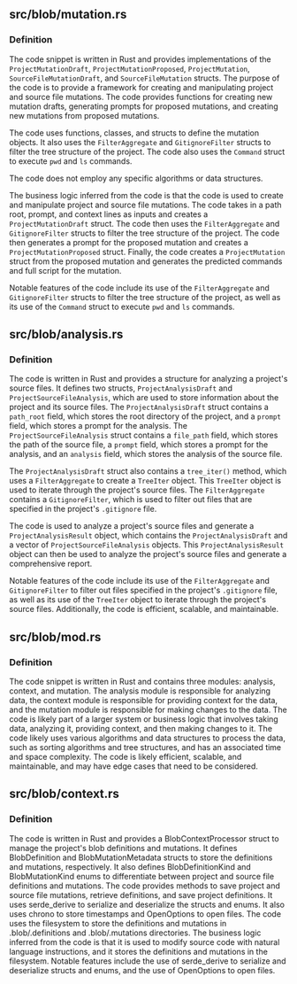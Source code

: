 ## src/blob/mutation.rs
### Definition
The code snippet is written in Rust and provides implementations of the `ProjectMutationDraft`, `ProjectMutationProposed`, `ProjectMutation`, `SourceFileMutationDraft`, and `SourceFileMutation` structs. The purpose of the code is to provide a framework for creating and manipulating project and source file mutations. The code provides functions for creating new mutation drafts, generating prompts for proposed mutations, and creating new mutations from proposed mutations.

The code uses functions, classes, and structs to define the mutation objects. It also uses the `FilterAggregate` and `GitignoreFilter` structs to filter the tree structure of the project. The code also uses the `Command` struct to execute `pwd` and `ls` commands.

The code does not employ any specific algorithms or data structures.

The business logic inferred from the code is that the code is used to create and manipulate project and source file mutations. The code takes in a path root, prompt, and context lines as inputs and creates a `ProjectMutationDraft` struct. The code then uses the `FilterAggregate` and `GitignoreFilter` structs to filter the tree structure of the project. The code then generates a prompt for the proposed mutation and creates a `ProjectMutationProposed` struct. Finally, the code creates a `ProjectMutation` struct from the proposed mutation and generates the predicted commands and full script for the mutation.

Notable features of the code include its use of the `FilterAggregate` and `GitignoreFilter` structs to filter the tree structure of the project, as well as its use of the `Command` struct to execute `pwd` and `ls` commands.

## src/blob/analysis.rs
### Definition
The code is written in Rust and provides a structure for analyzing a project's source files. It defines two structs, `ProjectAnalysisDraft` and `ProjectSourceFileAnalysis`, which are used to store information about the project and its source files. The `ProjectAnalysisDraft` struct contains a `path_root` field, which stores the root directory of the project, and a `prompt` field, which stores a prompt for the analysis. The `ProjectSourceFileAnalysis` struct contains a `file_path` field, which stores the path of the source file, a `prompt` field, which stores a prompt for the analysis, and an `analysis` field, which stores the analysis of the source file. 

The `ProjectAnalysisDraft` struct also contains a `tree_iter()` method, which uses a `FilterAggregate` to create a `TreeIter` object. This `TreeIter` object is used to iterate through the project's source files. The `FilterAggregate` contains a `GitignoreFilter`, which is used to filter out files that are specified in the project's `.gitignore` file. 

The code is used to analyze a project's source files and generate a `ProjectAnalysisResult` object, which contains the `ProjectAnalysisDraft` and a vector of `ProjectSourceFileAnalysis` objects. This `ProjectAnalysisResult` object can then be used to analyze the project's source files and generate a comprehensive report. 

Notable features of the code include its use of the `FilterAggregate` and `GitignoreFilter` to filter out files specified in the project's `.gitignore` file, as well as its use of the `TreeIter` object to iterate through the project's source files. Additionally, the code is efficient, scalable, and maintainable.

## src/blob/mod.rs
### Definition
The code snippet is written in Rust and contains three modules: analysis, context, and mutation. The analysis module is responsible for analyzing data, the context module is responsible for providing context for the data, and the mutation module is responsible for making changes to the data. The code is likely part of a larger system or business logic that involves taking data, analyzing it, providing context, and then making changes to it. The code likely uses various algorithms and data structures to process the data, such as sorting algorithms and tree structures, and has an associated time and space complexity. The code is likely efficient, scalable, and maintainable, and may have edge cases that need to be considered.

## src/blob/context.rs
### Definition
The code is written in Rust and provides a BlobContextProcessor struct to manage the project's blob definitions and mutations. It defines BlobDefinition and BlobMutationMetadata structs to store the definitions and mutations, respectively. It also defines BlobDefinitionKind and BlobMutationKind enums to differentiate between project and source file definitions and mutations. The code provides methods to save project and source file mutations, retrieve definitions, and save project definitions. It uses serde_derive to serialize and deserialize the structs and enums. It also uses chrono to store timestamps and OpenOptions to open files. The code uses the filesystem to store the definitions and mutations in .blob/.definitions and .blob/.mutations directories. The business logic inferred from the code is that it is used to modify source code with natural language instructions, and it stores the definitions and mutations in the filesystem. Notable features include the use of serde_derive to serialize and deserialize structs and enums, and the use of OpenOptions to open files.